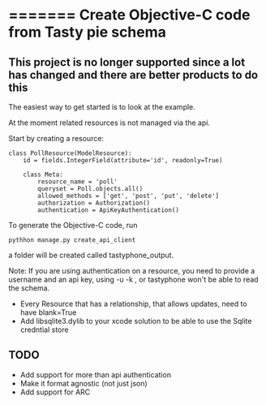 =======
Create Objective-C code from Tasty pie schema
=======


This project is no longer supported since a lot has changed and there are better products to do this
--------------------------------------------

The easiest way to get started is to look at the example.

At the moment related resources is not managed via the api.

Start by creating a resource:
```
class PollResource(ModelResource):
    id = fields.IntegerField(attribute='id', readonly=True)

    class Meta:
        resource_name = 'poll'
        queryset = Poll.objects.all()
        allowed_methods = ['get', 'post', 'put', 'delete']
        authorization = Authorization()
        authentication = ApiKeyAuthentication()
```

To generate the Objective-C code, run
```
pythhon manage.py create_api_client
```
a folder will be created called tastyphone_output.

Note: If you are using authentication on a resource, you need to provide a username and an api key,
using -u <username> -k <api key>, or tastyphone won't be able to read the schema.


* Every Resource that has a relationship, that allows updates, need to have blank=True
* Add libsqlite3.dylib to your xcode solution to be able to use the Sqlite credntial store


TODO
----
* Add support for more than api authentication
* Make it format agnostic (not just json)
* Add support for ARC
